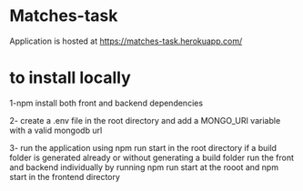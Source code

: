 # Matches-task

Application is hosted at https://matches-task.herokuapp.com/

# to install locally
1-npm install both front and backend dependencies 

2- create a .env file in the root directory and add a MONGO_URI variable with a valid mongodb url

3- run the application using npm run start in the root directory if a build folder is generated already
or without generating a build folder run the front and backend individually by running npm run start at the rooot and npm start in the frontend directory
